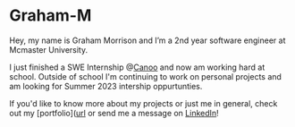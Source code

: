 # Graham-M
Hey, my name is Graham Morrison and I’m a 2nd year software engineer at Mcmaster University.


I just finished a SWE Internship @[Canoo]([url](https://www.canoo.com/)) and now am working hard at school. Outside of school I'm continuing to work on personal projects and am looking for Summer 2023 intership oppurtunties.

If you'd like to know more about my projects or just me in general, check out my [portfolio]([url](grahammorrison.ca) or send me a message on [LinkedIn]([url](https://www.linkedin.com/in/morrison-e-graham/))!
